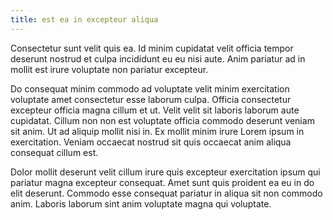 ```yaml
---
title: est ea in excepteur aliqua
---
```


Consectetur sunt velit quis ea. Id minim cupidatat velit officia tempor deserunt nostrud et culpa incididunt eu eu nisi aute. Anim pariatur ad in mollit est irure voluptate non pariatur excepteur.

Do consequat minim commodo ad voluptate velit minim exercitation voluptate amet consectetur esse laborum culpa. Officia consectetur excepteur officia magna cillum et ut. Velit velit sit laboris laborum aute cupidatat. Cillum non non est voluptate officia commodo deserunt veniam sit anim. Ut ad aliquip mollit nisi in. Ex mollit minim irure Lorem ipsum in exercitation. Veniam occaecat nostrud sit quis occaecat anim aliqua consequat cillum est.

Dolor mollit deserunt velit cillum irure quis excepteur exercitation ipsum qui pariatur magna excepteur consequat. Amet sunt quis proident ea eu in do elit deserunt. Commodo esse consequat pariatur in aliqua sit non commodo anim. Laboris laborum sint anim voluptate magna qui voluptate.